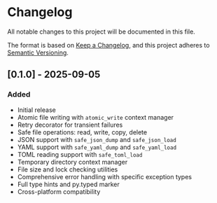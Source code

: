 # Changelog

All notable changes to this project will be documented in this file.

The format is based on [Keep a Changelog](https://keepachangelog.com/en/1.0.0/),
and this project adheres to [Semantic Versioning](https://semver.org/spec/v2.0.0.html).

## [0.1.0] - 2025-09-05

### Added
- Initial release
- Atomic file writing with `atomic_write` context manager
- Retry decorator for transient failures
- Safe file operations: read, write, copy, delete
- JSON support with `safe_json_dump` and `safe_json_load`
- YAML support with `safe_yaml_dump` and `safe_yaml_load`
- TOML reading support with `safe_toml_load`
- Temporary directory context manager
- File size and lock checking utilities
- Comprehensive error handling with specific exception types
- Full type hints and py.typed marker
- Cross-platform compatibility
